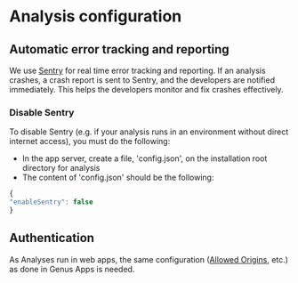 # Analysis configuration

## Automatic error tracking and reporting
We use [Sentry](https://sentry.io) for real time error tracking and reporting. If an analysis crashes, a crash report is sent to Sentry, and the developers are notified immediately. This helps the developers monitor and fix crashes effectively.

### Disable Sentry
To disable Sentry (e.g. if your analysis runs in an environment without direct internet access), you must do the following:
* In the app server, create a file, 'config.json', on the installation root directory for analysis
* The content of 'config.json' should be the following:
```javascript
{
"enableSentry": false
}
```

## Authentication
As Analyses run in web apps, the same configuration ([Allowed Origins](../../../developers/installation-and-configuration/configure-and-maintain-genus-server/genus-server-configuration/directory-properties.md#allowed-origins), etc.) as done in Genus Apps is needed.